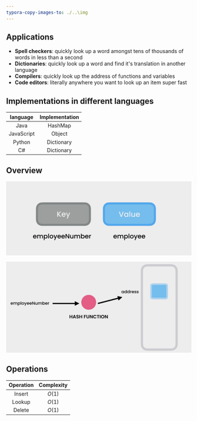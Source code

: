 ```yaml
---
typora-copy-images-to: ./..\img
---
```




## Applications

- **Spell checkers**: quickly look up a word amongst tens of thousands of words in less than a second
- **Dictionaries**: quickly look up a word and find it's translation in another language
- **Compilers**: quickly look up the address of functions and variables
- **Code editors**: literally anywhere you want to look up an item super fast



## Implementations in different languages

|  language  | Implementation |
| :--------: | :------------: |
|    Java    |    HashMap     |
| JavaScript |     Object     |
|   Python   |   Dictionary   |
|     C#     |   Dictionary   |



## Overview

![image-20230405214445371](../img/image-20230405214445371.png)



![image-20230405214501557](../img/image-20230405214501557.png)



## Operations

| Operation | Complexity |
| :-------: | :--------: |
|  Insert   |   $O(1)$   |
|  Lookup   |   $O(1)$   |
|  Delete   |   $O(1)$   |

